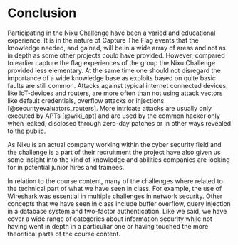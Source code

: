 # Conclusion

Participating in the Nixu Challenge have been a varied and educational experience. It is in the nature of Capture The Flag events that the knowledge needed, and gained, will be in a wide array of areas and not as in depth as some other projects could have provided. However, compared to earlier capture the flag experiences of the group the Nixu Challenge provided less elementary. At the same time one should not disregard the importance of a wide knowledge base as exploits based on quite basic faults are still common. Attacks against typical internet connected devices, like IoT-devices and routers, are more often than not using attack vectors like default credentials, overflow attacks or injections [@securityevaluators_routers]. More intricate attacks are usually only executed by APTs [@wiki_apt] and are used by the common hacker only when leaked, disclosed through zero-day patches or in other ways revealed to the public.

As Nixu is an actual company working within the cyber security field and the challenge is a part of their recruitment the project have also given us some insight into the kind of knowledge and abilities companies are looking for in potential junior hires and trainees.

In relation to the course content, many of the challenges where related to the technical part of what we have seen in class. For example, the use of Wireshark was essential in multiple challenges in network security. Other concepts that we have seen in class include buffer overflow, query injection in a database system and two-factor authentication. Like we said, we have cover a wide range of categories about information security while not having went in depth in a particuliar one or having touched the more theoritical parts of the course content.

